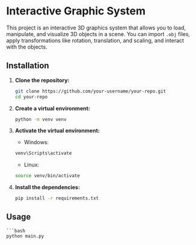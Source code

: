 # Interactive Graphic System

This project is an interactive 3D graphics system that allows you to load, manipulate, and visualize 3D objects in a scene. You can import `.obj` files, apply transformations like rotation, translation, and scaling, and interact with the objects.

## Installation

1. **Clone the repository:**

   ```bash
   git clone https://github.com/your-username/your-repo.git
   cd your-repo

2. **Create a virtual environment:**

    ```bash
    python -m venv venv
3. **Activate the virtual environment:**
   - Windows:

    ```bash
    venv\Scripts\activate
    ```

   - Linux:

    ```bash
    source venv/bin/activate

4. **Install the dependencies:**

    ```bash
    pip install -r requirements.txt

## Usage


    ```bash
    python main.py
